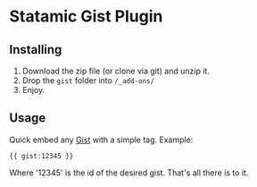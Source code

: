 Statamic Gist Plugin
================================

## Installing
1. Download the zip file (or clone via git) and unzip it.
2. Drop the `gist` folder into `/_add-ons/`
3. Enjoy.

## Usage

Quick embed any [Gist](https://gist.github.com/) with a simple tag. Example:
    
    {{ gist:12345 }}

Where '12345' is the id of the desired gist. That's all there is to it.
